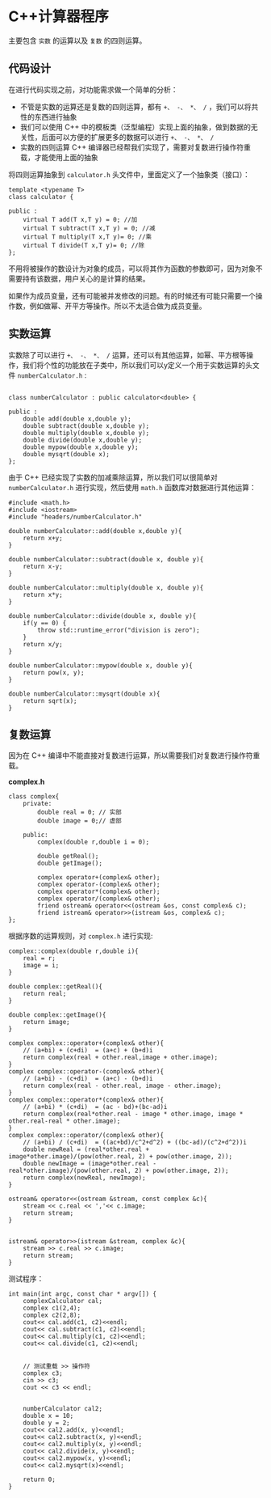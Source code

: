 #  C++计算器程序

主要包含 `实数` 的运算以及 `复数` 的四则运算。

## 代码设计

在进行代码实现之前，对功能需求做一个简单的分析：

- 不管是实数的运算还是复数的四则运算，都有  `+、 -、 *、 /` ，我们可以将共性的东西进行抽象
- 我们可以使用 C++ 中的模板类（泛型编程）实现上面的抽象，做到数据的无关性，后面可以方便的扩展更多的数据可以进行 `+、 -、 *、 /` 
- 实数的四则运算 C++ 编译器已经帮我们实现了，需要对复数进行操作符重载，才能使用上面的抽象


将四则运算抽象到  `calculator.h`  头文件中，里面定义了一个抽象类（接口）：

```
template <typename T>
class calculator {

public :
    virtual T add(T x,T y) = 0; //加
    virtual T subtract(T x,T y) = 0; //减
    virtual T multiply(T x,T y)= 0; //乘
    virtual T divide(T x,T y)= 0; //除
};
```

不用将被操作的数设计为对象的成员，可以将其作为函数的参数即可，因为对象不需要持有该数据，用户关心的是计算的结果。

如果作为成员变量，还有可能被并发修改的问题。有的时候还有可能只需要一个操作数，例如做幂、开平方等操作。所以不太适合做为成员变量。

## 实数运算

实数除了可以进行  `+、 -、 *、 /` 运算，还可以有其他运算，如幂、平方根等操作，我们将个性的功能放在子类中，所以我们可以y定义一个用于实数运算的头文件 `numberCalculator.h` :

```

class numberCalculator : public calculator<double> {

public :
    double add(double x,double y);
    double subtract(double x,double y);
    double multiply(double x,double y);
    double divide(double x,double y);
    double mypow(double x,double y);
    double mysqrt(double x);
};

```

由于 C++ 已经实现了实数的加减乘除运算，所以我们可以很简单对  `numberCalculator.h`  进行实现，然后使用 `math.h` 函数库对数据进行其他运算：

```
#include <math.h>
#include <iostream>
#include "headers/numberCalculator.h"

double numberCalculator::add(double x,double y){
    return x+y;
}

double numberCalculator::subtract(double x, double y){
    return x-y;
}

double numberCalculator::multiply(double x, double y){
    return x*y;
}

double numberCalculator::divide(double x, double y){
    if(y == 0) {
        throw std::runtime_error("division is zero");
    }
    return x/y;
}

double numberCalculator::mypow(double x, double y){
    return pow(x, y);
}

double numberCalculator::mysqrt(double x){
    return sqrt(x);
}
```

## 复数运算

因为在 C++ 编译中不能直接对复数进行运算，所以需要我们对复数进行操作符重载。

**complex.h**
```
class complex{
    private:
        double real = 0; // 实部
        double image = 0;// 虚部

    public:
        complex(double r,double i = 0);

        double getReal();
        double getImage();

        complex operator+(complex& other);
        complex operator-(complex& other);
        complex operator*(complex& other);
        complex operator/(complex& other);
        friend ostream& operator<<(ostream &os, const complex& c);
        friend istream& operator>>(istream &os, complex& c);
};
```

根据序数的运算规则，对  `complex.h`  进行实现:

```
complex::complex(double r,double i){
    real = r;
    image = i;
}

double complex::getReal(){
    return real;
}

double complex::getImage(){
    return image;
}

complex complex::operator+(complex& other){
    // (a+bi) + (c+di)  = (a+c) + (b+d)i
    return complex(real + other.real,image + other.image);
}
complex complex::operator-(complex& other){
    // (a+bi) - (c+di)  = (a+c) - (b+d)i
    return complex(real - other.real, image - other.image);
}
complex complex::operator*(complex& other){
    // (a+bi) * (c+di)  = (ac - bd)+(bc-ad)i
    return complex(real*other.real - image * other.image, image * other.real-real * other.image);
}
complex complex::operator/(complex& other){
    // (a+bi) / (c+di)  = ((ac+bd)/c^2+d^2) + ((bc-ad)/(c^2+d^2))i
    double newReal = (real*other.real + image*other.image)/(pow(other.real, 2) + pow(other.image, 2));
    double newImage = (image*other.real - real*other.image)/(pow(other.real, 2) + pow(other.image, 2));
    return complex(newReal, newImage);
}

ostream& operator<<(ostream &stream, const complex &c){
    stream << c.real << ','<< c.image;
    return stream;
}


istream& operator>>(istream &stream, complex &c){
    stream >> c.real >> c.image;
    return stream;
}
```

测试程序：

```
int main(int argc, const char * argv[]) {
    complexCalculator cal;
    complex c1(2,4);
    complex c2(2,8);
    cout<< cal.add(c1, c2)<<endl;
    cout<< cal.subtract(c1, c2)<<endl;
    cout<< cal.multiply(c1, c2)<<endl;
    cout<< cal.divide(c1, c2)<<endl;


    // 测试重载 >> 操作符
    complex c3;
    cin >> c3;
    cout << c3 << endl;


    numberCalculator cal2;
    double x = 10;
    double y = 2;
    cout<< cal2.add(x, y)<<endl;
    cout<< cal2.subtract(x, y)<<endl;
    cout<< cal2.multiply(x, y)<<endl;
    cout<< cal2.divide(x, y)<<endl;
    cout<< cal2.mypow(x, y)<<endl;
    cout<< cal2.mysqrt(x)<<endl;

    return 0;
}
```

